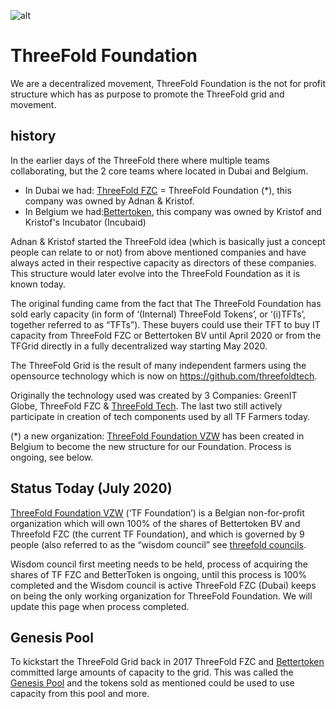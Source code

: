 ![alt](./img/foundation_header_image.png)

# ThreeFold Foundation 

We are a decentralized movement, ThreeFold Foundation is the not for profit structure which has as purpose to promote the ThreeFold grid and movement.

## history 

In the earlier days of the ThreeFold there where multiple teams collaborating, but the 2 core teams where located in Dubai and Belgium.

- In Dubai we had: [ThreeFold FZC](threefold_fzc.md) = ThreeFold Foundation (*), this company was owned by Adnan & Kristof.
- In Belgium we had:[Bettertoken](bettertoken.md), this company was owned by Kristof and Kristof's Incubator (Incubaid)

Adnan & Kristof started the ThreeFold idea (which is basically just a concept people can relate to or not) from above mentioned companies 
and have always acted in their respective capacity as directors of these companies.  This structure would later evolve into the ThreeFold Foundation as it is known today.

The original funding came from the fact that The ThreeFold Foundation has sold early capacity (in form of ‘(Internal) ThreeFold Tokens’, or ‘(i)TFTs’, together referred to as “TFTs”). These buyers could use their TFT to buy IT capacity from ThreeFold FZC or Bettertoken BV until April 2020 or from the TFGrid directly in a fully decentralized way starting May 2020.

The ThreeFold Grid is the result of many independent farmers using the opensource technology which is now on https://github.com/threefoldtech.

Originally the technology used was created by 3 Companies: GreenIT Globe, ThreeFold FZC & [ThreeFold Tech](tftech.md). 
The last two still actively participate in creation of tech components used by all TF Farmers today.

(*) a new organization: [ThreeFold Foundation VZW](threefold_vzw.md) has been created in Belgium to become the new structure for our Foundation. Process is ongoing, see below.


## Status Today (July 2020)

[ThreeFold Foundation VZW](threefold_vzw.md) (‘TF Foundation’) is a Belgian non-for-profit organization which will own 100% of the shares of Bettertoken BV and Threefold FZC (the current TF Foundation), and which is governed by 9 people (also referred to as the “wisdom council” see [threefold councils](threefold_councils.md). 

Wisdom council first meeting needs to be held, process of acquiring the shares of TF FZC and BetterToken is ongoing, until this process is 100% completed and the Wisdom council is active ThreeFold FZC (Dubai) keeps on being the only working organization for ThreeFold Foundation. We will update this page when process completed.

## Genesis Pool

To kickstart the ThreeFold Grid back in 2017 ThreeFold FZC and [Bettertoken](bettertoken.md) committed large amounts of capacity to the grid. This was called the [Genesis Pool](genesis_pool.md) and the tokens sold as mentioned could be used to use capacity from this pool and more.
